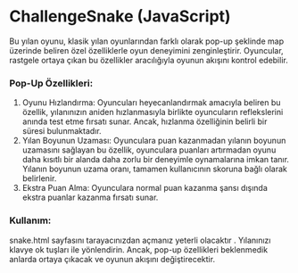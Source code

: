 # ChallengeSnake (JavaScript)
Bu yılan oyunu, klasik yılan oyunlarından farklı olarak pop-up şeklinde map üzerinde beliren özel özelliklerle oyun deneyimini zenginleştirir. Oyuncular, rastgele ortaya çıkan bu özellikler aracılığıyla oyunun akışını kontrol edebilir.
### Pop-Up Özellikleri:
1. Oyunu Hızlandırma: Oyuncuları heyecanlandırmak amacıyla beliren bu özellik, yılanınızın aniden hızlanmasıyla birlikte oyuncuların reflekslerini anında test etme fırsatı sunar. Ancak, hızlanma özelliğinin belirli bir süresi bulunmaktadır.
2. Yılan Boyunun Uzaması: Oyunculara puan kazanmadan yılanın boyunun uzamasını sağlayan bu özellik, oyunculara puanları artırmadan oyunu daha kısıtlı bir alanda daha zorlu bir deneyimle oynamalarına imkan tanır. Yılanın boyunun uzama oranı, tamamen kullanıcının skoruna bağlı olarak belirlenir.
3. Ekstra Puan Alma: Oyunculara normal puan kazanma şansı dışında ekstra puanlar kazanma fırsatı sunar.
### Kullanım:
snake.html sayfasını tarayacınızdan açmanız yeterli olacaktır . Yılanınızı klavye ok tuşları ile yönlendirin. Ancak, pop-up özellikleri beklenmedik anlarda ortaya çıkacak ve oyunun akışını değiştirecektir.
